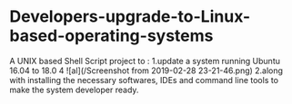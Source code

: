 # Developers-upgrade-to-Linux-based-operating-systems
A UNIX based Shell Script project to :
1.update a system running Ubuntu 16.04 to 18.0 4 
![al](/Screenshot from 2019-02-28 23-21-46.png)
2.along with installing the necessary softwares, IDEs and command line tools to make the system developer ready.
